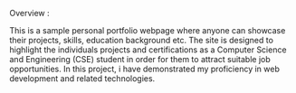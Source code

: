 Overview : 

This is a sample personal portfolio webpage where anyone can showcase their projects, skills, education background etc.
The site is designed to highlight the individuals projects and certifications as a Computer Science and Engineering (CSE) student in order for them to attract suitable job opportunities.
In this project, i have demonstrated my proficiency in web development and related technologies.
